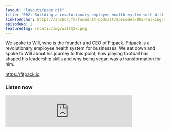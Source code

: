 ```yaml
---
layout: "layouts/page.njk"
title: "002: Building a revolutionary employee health system with Will Mellors-Blair"
linkToAnchor: https://anchor.fm/found-it-podcast/episodes/002-Talking-to-Fitpack-founder-and-CEO-Will-Mellors-Blair-about-coming-up-playing-football--having-the-confidence-to-follow-your-vision-and-going-vegan-ekf2lp/a-a3dtnrv
episodeNo: 2
featuredImg: /static/img/will@2x.png
---
```

We spoke to Will, who is the founder and CEO of Fitpack. Fitpack is a revolutionary employee health system for businesses. We sat down and spoke to Will about his journey to this point, how playing football has shaped his leadership skills and why being vegan was a transformation for him.

<!--more-->

https://fitpack.io


### Listen now
<iframe src="https://anchor.fm/found-it-podcast/embed/episodes/002-Talking-to-Fitpack-founder-and-CEO-Will-Mellors-Blair-about-coming-up-playing-football--having-the-confidence-to-follow-your-vision-and-going-vegan-ekf2lp/a-a3dtnrv" height="102px" width="400px" frameborder="0" scrolling="no"></iframe>

